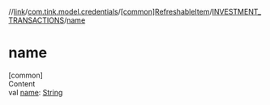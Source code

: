 //[link](../../../index.md)/[com.tink.model.credentials](../../index.md)/[[common]RefreshableItem](../index.md)/[INVESTMENT_TRANSACTIONS](index.md)/[name](name.md)



# name  
[common]  
Content  
val [name](name.md): [String](https://kotlinlang.org/api/latest/jvm/stdlib/kotlin/-string/index.html)  



